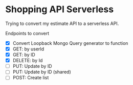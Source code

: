 # Shopping API Serverless

Trying to convert my estimate API to a serverless API.

Endpoints to convert

* [x] Convert Loopback Mongo Query generator to function
* [x] GET: by userId
* [x] GET: by ID
* [x] DELETE: by Id 
* [ ] PUT: Update by ID
* [ ] PUT: Update by ID (shared)
* [ ] POST: Create list
